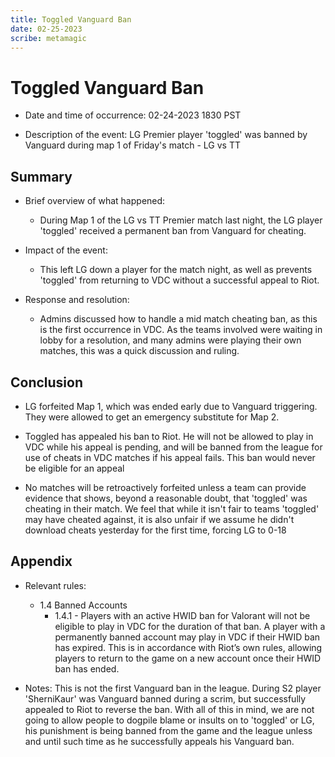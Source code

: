 ```yaml
---
title: Toggled Vanguard Ban
date: 02-25-2023
scribe: metamagic
---
```


# Toggled Vanguard Ban

- Date and time of occurrence: 02-24-2023 1830 PST

- Description of the event: LG Premier player 'toggled' was banned by Vanguard during map 1 of Friday's match - LG vs TT

## Summary

- Brief overview of what happened: 
  - During Map 1 of the LG vs TT Premier match last night, the LG player 'toggled' received a permanent ban from Vanguard for cheating.

- Impact of the event: 
  - This left LG down a player for the match night, as well as prevents 'toggled' from returning to VDC without a successful appeal to Riot. 

- Response and resolution: 
  - Admins discussed how to handle a mid match cheating ban, as this is the first occurrence in VDC. 
    As the teams involved were waiting in lobby for a resolution, and many admins were playing their own matches, this was a quick discussion and ruling.

## Conclusion

- LG forfeited Map 1, which was ended early due to Vanguard triggering. They were allowed to get an emergency substitute for Map 2.

- Toggled has appealed his ban to Riot.
  He will not be allowed to play in VDC while his appeal is pending, and will be banned from the league for use of cheats in VDC matches if his appeal fails. This ban would never be eligible for an appeal
  
- No matches will be retroactively forfeited unless a team can provide evidence that shows, beyond a reasonable doubt, that 'toggled' was
  cheating in their match. We feel that while it isn't fair to teams 'toggled' may have cheated against, it is also unfair if we assume he
  didn't download cheats yesterday for the first time, forcing LG to 0-18

## Appendix

- Relevant rules: 
  - 1.4 Banned Accounts
    - 1.4.1 - Players with an active HWID ban for Valorant will not be eligible to play in VDC for the duration of that ban. 
              A player with a permanently banned account may play in VDC if their HWID ban has expired. 
              This is in accordance with Riot’s own rules, allowing players to return to the game on a new account once their HWID ban has ended.


- Notes: This is not the first Vanguard ban in the league. During S2 player 'SherniKaur' was Vanguard banned during a scrim, but successfully appealed to Riot to reverse the ban.
  With all of this in mind, we are not going to allow people to dogpile blame or insults on to 'toggled' or LG, his punishment is being banned from the game and the league unless and until such time as he successfully appeals his Vanguard ban.
